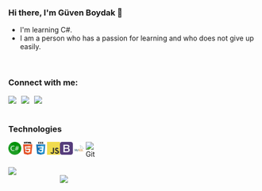 ### Hi there, I'm Güven  Boydak 👋
- I'm learning C#.
- I am a person who has a passion for learning and who does not give up easily.

<br >

### Connect with me:
[<img  width="26" src="https://unpkg.com/simple-icons@v6/icons/linkedin.svg" align="left"  />][linkedin]
[<img  width="26" src="https://unpkg.com/simple-icons@v6/icons/gmail.svg" align="left" />][gmail]
[<img  width="26" src="https://unpkg.com/simple-icons@v6/icons/instagram.svg" align="left"/>][instagram]

[linkedin]: https://www.linkedin.com/in/g%C3%BCven-boydak-797007211/
[gmail]: mailto:gvn.boydak@gmail.com
[instagram]: https://www.instagram.com/gvn_boydak/

<br >
<br >

### Technologies
<img align="left" alt="C#" width="26px"  src="https://raw.githubusercontent.com/github/explore/80688e429a7d4ef2fca1e82350fe8e3517d3494d/topics/csharp/csharp.png" />
 <img align="left" alt="Html5" width="26px" src="https://raw.githubusercontent.com/github/explore/80688e429a7d4ef2fca1e82350fe8e3517d3494d/topics/html/html.png" />
 <img align="left" alt="Css" width="26px" src="https://raw.githubusercontent.com/github/explore/80688e429a7d4ef2fca1e82350fe8e3517d3494d/topics/css/css.png" />
 <img align="left" alt="JavaScript" width="26px" src="https://raw.githubusercontent.com/github/explore/80688e429a7d4ef2fca1e82350fe8e3517d3494d/topics/javascript/javascript.png" />
 <img align="left" alt="Bootstrap" width="26px" src="https://raw.githubusercontent.com/github/explore/80688e429a7d4ef2fca1e82350fe8e3517d3494d/topics/bootstrap/bootstrap.png" />
 <img align="left" alt="Mysql" width="26px" src="https://raw.githubusercontent.com/github/explore/80688e429a7d4ef2fca1e82350fe8e3517d3494d/topics/mysql/mysql.png" />
<img align="left" alt="Git" width="26px" src="/images/logo@2x.png" />


<br >
<br >
<br >




<img  align="left" width="350px" src="https://github-readme-stats.vercel.app/api/top-langs/?username=GuvenBoydak&layout=compact">


<img align="right" width="400px" src="https://github-readme-stats.vercel.app/api?username=GuvenBoydak&theme=gruvbox">
